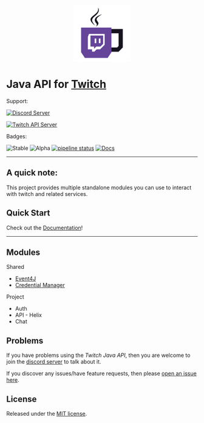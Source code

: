 <p align="center"><img src=".github/logo.png?raw=true" width="150"></p>

# Java API for [Twitch](https://www.twitch.tv/)

Support:

[![Discord Server](https://discordapp.com/api/guilds/143001431388061696/embed.png?style=banner2)](https://discord.gg/FQ5vgW3)

[![Twitch API Server](https://discordapp.com/api/guilds/325552783787032576/embed.png?style=banner2)](https://discord.gg/8NXaEyV)

Badges:

![Stable](https://img.shields.io/github/release/twitch4j/twitch4j.svg?style=flat-square&label=stable)
![Alpha](https://img.shields.io/github/release/twitch4j/twitch4j/all.svg?style=flat-square&label=alpha)
[![pipeline status](https://gitlab.com/twitch4j/twitch4j/badges/master/pipeline.svg)](https://gitlab.com/twitch4j/twitch4j/commits/master)
[![Docs](https://img.shields.io/badge/WIKI-Latest-green.svg?style=flat-square)](https://twitch4j.gitlab.io/twitch4j/)

--------

## A quick note:

This project provides multiple standalone modules you can use to interact with twitch and related services.

## Quick Start

Check out the [Documentation](https://twitch4j.gitlab.io/twitch4j/)!

--------

## Modules

Shared
* [Event4J](https://github.com/PhilippHeuer/events4j)
* [Credential Manager](https://github.com/PhilippHeuer/credential-manager)

Project
* Auth
* API - Helix
* Chat

## Problems

If you have problems using the *Twitch Java API*, then you are welcome to join the [discord server](https://discord.gg/FQ5vgW3) to talk about it.

If you discover any issues/have feature requests, then please [open an issue here](https://github.com/twitch4j/twitch4j/issues/new).

## License

Released under the [MIT license](./LICENSE).
